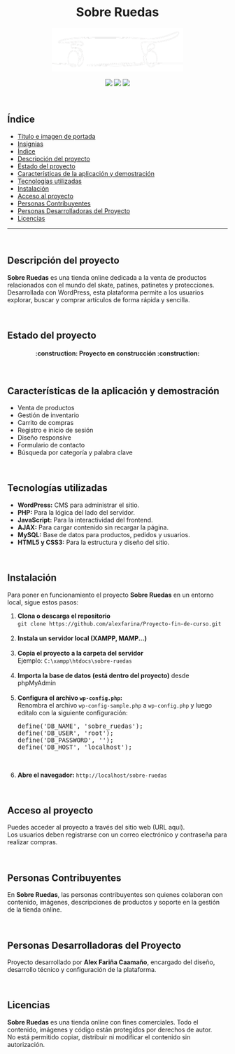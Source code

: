 <h1 align="center" id="titulo">Sobre Ruedas</h1>

<p align="center">
  <img src="skateboard-logo-blanco.png" width="300" height="100">
</p>

<p align="center">
  <img src="https://img.shields.io/badge/STATUS-EN%20PROCESO-yellow">
  <img src="https://img.shields.io/github/stars/alexfarina?style=social">
  <img src="https://img.shields.io/badge/release_date-junio-blue">
</p>

</p>
<br>
<h2 id="indice">Índice</h2>
<ul>
  <li><a href="#titulo">Título e imagen de portada</a></li>
  <li><a href="#insignias">Insignias</a></li>
  <li><a href="#indice">Índice</a></li>
  <li><a href="#descripcion">Descripción del proyecto</a></li>
  <li><a href="#estado">Estado del proyecto</a></li>
  <li><a href="#caracteristicas">Características de la aplicación y demostración</a></li>
  <li><a href="#tecnologias">Tecnologías utilizadas</a></li>
  <li><a href="#instalacion">Instalación</a></li>
  <li><a href="#acceso">Acceso al proyecto</a></li>
  <li><a href="#contribuyentes">Personas Contribuyentes</a></li>
  <li><a href="#desarrolladores">Personas Desarrolladoras del Proyecto</a></li>
  <li><a href="#licencias">Licencias</a></li>
</ul>

<hr>
<br>
<h2 id="descripcion">Descripción del proyecto</h2>
<p>
  <b>Sobre Ruedas</b> es una tienda online dedicada a la venta de productos relacionados con el mundo del skate, patines, patinetes y protecciones.
  Desarrollada con WordPress, esta plataforma permite a los usuarios explorar, buscar y comprar artículos de forma rápida y sencilla.
</p>
<br>
<h2 id="estado">Estado del proyecto</h2>
<h4 align="center">
:construction: Proyecto en construcción :construction:
</h4>
<br>
<h2 id="caracteristicas">Características de la aplicación y demostración</h2>
<ul>
  <li>Venta de productos</li>
  <li>Gestión de inventario</li>
  <li>Carrito de compras</li>
  <li>Registro e inicio de sesión</li>
  <li>Diseño responsive</li>
  <li>Formulario de contacto</li>
  <li>Búsqueda por categoría y palabra clave</li>
</ul>
<br>
<h2 id="tecnologias">Tecnologías utilizadas</h2>
<ul>
  <li><strong>WordPress:</strong> CMS para administrar el sitio.</li>
  <li><strong>PHP:</strong> Para la lógica del lado del servidor.</li>
  <li><strong>JavaScript:</strong> Para la interactividad del frontend.</li>
  <li><strong>AJAX:</strong> Para cargar contenido sin recargar la página.</li>
  <li><strong>MySQL:</strong> Base de datos para productos, pedidos y usuarios.</li>
  <li><strong>HTML5 y CSS3:</strong> Para la estructura y diseño del sitio.</li>
</ul>
<br>
<h2 id="instalacion">Instalación</h2>
<p>
  Para poner en funcionamiento el proyecto <b>Sobre Ruedas</b> en un entorno local, sigue estos pasos:
</p>
<ol>
  <li><b>Clona o descarga el repositorio</b><br>
    <code>git clone https://github.com/alexfarina/Proyecto-fin-de-curso.git</code>
  </li><br>
  <li><b>Instala un servidor local (XAMPP, MAMP...)</b></li><br>
  <li><b>Copia el proyecto a la carpeta del servidor</b><br>
    Ejemplo: <code>C:\xampp\htdocs\sobre-ruedas</code>
  </li><br>
  <li><b>Importa la base de datos (está dentro del proyecto)</b> desde phpMyAdmin</li><br>
  <li><b>Configura el archivo <code>wp-config.php</code>:</b><br>
    Renombra el archivo <code>wp-config-sample.php</code> a <code>wp-config.php</code> y luego edítalo con la siguiente configuración:
    <pre>
define('DB_NAME', 'sobre_ruedas');
define('DB_USER', 'root');
define('DB_PASSWORD', '');
define('DB_HOST', 'localhost');
    </pre>
  </li><br>
  <li><b>Abre el navegador:</b> <code>http://localhost/sobre-ruedas</code></li>
</ol>

<br>
<h2 id="acceso">Acceso al proyecto</h2>
<p>
  Puedes acceder al proyecto a través del sitio web (URL aquí).<br>
  Los usuarios deben registrarse con un correo electrónico y contraseña para realizar compras.
</p>
<br>
<h2 id="contribuyentes">Personas Contribuyentes</h2>
<p>
  En <b>Sobre Ruedas</b>, las personas contribuyentes son quienes colaboran con contenido, imágenes, descripciones de productos y soporte en la gestión de la tienda online.
</p>
<br>
<h2 id="desarrolladores">Personas Desarrolladoras del Proyecto</h2>
<p>
  Proyecto desarrollado por <b>Alex Fariña Caamaño</b>, encargado del diseño, desarrollo técnico y configuración de la plataforma.
</p>

<br>
<h2 id="licencias">Licencias</h2>
<p>
  <b>Sobre Ruedas</b> es una tienda online con fines comerciales. Todo el contenido, imágenes y código están protegidos por derechos de autor.<br>
  No está permitido copiar, distribuir ni modificar el contenido sin autorización.
</p>
